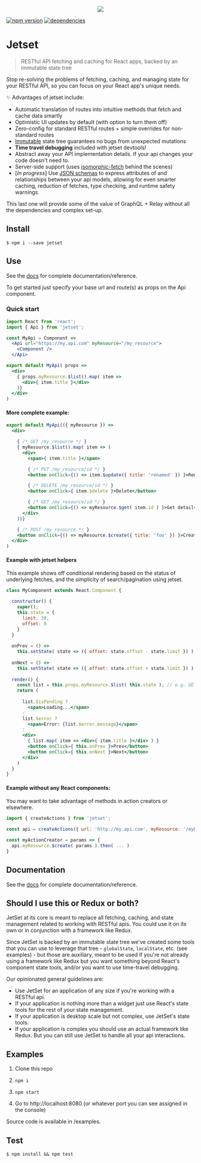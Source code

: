 <p align="center">
  <a href="https://github.com/DigitalGlobe/jetset"><img src="https://cdn.rawgit.com/DigitalGlobe/jetset/074ede86/examples/public/jetset.png?raw=true" /></a>
</p>

[![npm version](https://badge.fury.io/js/jetset.svg)](https://badge.fury.io/js/jetset)
[![dependencies](https://david-dm.org/DigitalGlobe/jetset.svg)](https://david-dm.org/DigitalGlobe/jetset.svg)

# Jetset
> RESTful API fetching and caching for React apps, backed by an immutable state tree

Stop re-solving the problems of fetching, caching, and managing state for your
RESTful API, so you can focus on your React app's unique needs.

:sparkles: Advantages of jetset include:

* Automatic translation of routes into intuitive methods that fetch and cache data smartly
* Optimistic UI updates by default (with option to turn them off)
* Zero-config for standard RESTful routes + simple overrides for
  non-standard routes
* [Immutable](https://github.com/facebook/immutable-js/) state tree guarantees no bugs from unexpected mutations
* **Time travel debugging** included with jetset devtools!
* Abstract away your API implementation details. If your api changes your code
  doesn't need to.
* Server-side support (uses [isomorphic-fetch](https://github.com/matthew-andrews/isomorphic-fetch<Paste>) behind the scenes)
* [*In progress*] Use [JSON schemas](http://json-schema.org/) to express
  attributes of and relationships between your api models, allowing for even smarter
  caching, reduction of fetches, type checking, and runtime safety warnings.

This last one will provide some of the value of GraphQL + Relay without all the dependencies and complex set-up.

## Install

```
$ npm i --save jetset
```

## Use

See the [docs](docs/index.md) for complete documentation/reference.

To get started just specify your base url and route(s) as props on the Api component.

### Quick start

```jsx
import React from 'react';
import { Api } from 'jetset';

const MyApi = Component =>
  <Api url="https://my.api.com" myResource="/my_resource">
    <Component />
  </Api>

export default MyApi( props =>
  <div>
    { props.myResource.$list().map( item =>
      <div>{ item.title }</div>
    )}
  </div>
)
```

#### More complete example:

```jsx
export default MyApi(({ myResource }) =>
  <div>

    { /* GET /my_resource */ }
    { myResource.$list().map( item => (
      <div>
        <span>{ item.title }</span>

        { /* PUT /my_resource/id */ }
        <button onClick={() => item.$update({ title: 'renamed' }) }>Rename</button>

        { /* DELETE /my_resource/id */ }
        <button onClick={ item.$delete }>Delete</button>

        { /* GET /my_resource/id */ }
        <button onClick={() => myResource.$get( item.id ) }>Get detail</button>
      </div>
    ))}

    { /* POST /my_resource */ }
    <button onClick={() => myResource.$create({ title: 'foo' }) }>Create new item</button>
  </div>
)
```
#### Example with jetset helpers

This example shows off conditional rendering based on the status of underlying fetches, and the simplicity of search/pagination using jetset.

```jsx
class MyComponent extends React.Component {

  constructor() {
    super();
    this.state = {
      limit: 30,
      offset: 0
    }
  }
  
  onPrev = () =>
    this.setState( state => ({ offset: state.offset - state.limit }) )
    
  onNext = () =>
    this.setState( state => ({ offset: state.offset + state.limit }) )
  
  render() {
    const list = this.props.myResource.$list( this.state ); // e.g. GET /my_resource?limit=30&offset=0 (cached)
    return (
    
      list.$isPending ?
        <span>Loading...</span>  
      : 
      list.$error ?
        <span>Error: {list.$error.message}</span>
      :
      <div>
        { list.map( item => <div>{ item.title }</div> ) }
        <button onClick={ this.onPrev }>Prev</button>
        <button onClick={ this.onNext }>Next</button>
      </div>
    )
  }
}
```

#### Example without any React components:

You may want to take advantage of methods in action creators or elsewhere.

```javascript
import { createActions } from 'jetset';

const api = createActions({ url: 'http://my.api.com', myResource: '/myResource' });

const myActionCreator = params => {
  api.myResource.$create( params ).then( ... )
}
```


## Documentation

See the [docs](docs/index.md) for complete documentation/reference.

## Should I use this or Redux or both?

JetSet at its core is meant to replace all fetching, caching, and state management related to working with RESTful apis. You could use it on its own or in conjunction with a framework like Redux.

Since JetSet is backed by an immutable state tree we've created some tools that you can use to leverage that tree - `globalState`, `localState`, etc. (see examples) - but those are auxiliary, meant to be used if you're not already using a framework like Redux but you want something beyond React's component state tools, and/or you want to use time-travel debugging.

Our opinionated general guidelines are:

- Use JetSet for an application of any size if you're working with a RESTful api.
- If your application is nothing more than a widget just use React's state tools for the rest of your state management.
- If your application is desktop scale but not complex, use JetSet's state tools.
- If your application is complex you should use an actual framework like Redux. But you can still use JetSet to handle all your api interactions.

## Examples

1. Clone this repo

1. `npm i`

1. `npm start`

1. Go to http://localhost:8080 (or whatever port you can see assigned in the console)

Source code is available in /examples.

## Test

```
$ npm install && npm test
```
